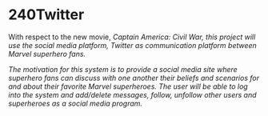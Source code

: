# 240Twitter

  With respect to the new movie, <i>Captain America: Civil War<i>, this project will use the social media platform, Twitter as communication platform between Marvel superhero fans. 
  
  The motivation for this system is to provide a social media site where superhero fans can discuss with one another their beliefs and scenarios for and about their favorite Marvel superheroes. The user will be able to log into the system and add/delete messages, follow, unfollow other users and superheroes as a social media program.
